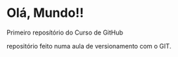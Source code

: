 # Olá, Mundo!!
 Primeiro reposítório do Curso de GitHub

repositório feito numa aula de versionamento com o GIT.